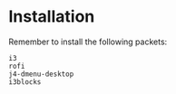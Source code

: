 # Installation

Remember to install the following packets:
```
i3
rofi
j4-dmenu-desktop
i3blocks
```
